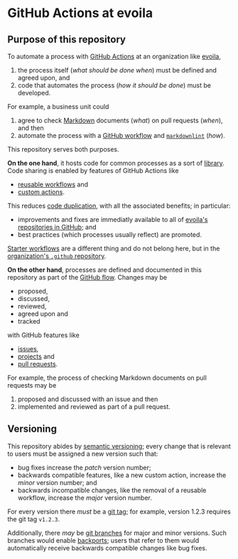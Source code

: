 # GitHub Actions at evoila

## Purpose of this repository

To automate a process with [GitHub Actions](https://docs.github.com/en/actions) at an organization like [evoila](https://www.evoila.de/),

1. the process itself (_what should be done when_) must be defined and agreed upon, and
2. code that automates the process (_how it should be done_) must be developed.

For example, a business unit could

1. agree to check [Markdown](https://daringfireball.net/projects/markdown/) documents (_what_) on pull requests (_when_), and then
2. automate the process with a [GitHub workflow](https://docs.github.com/en/actions/using-workflows/about-workflows) and [`markdownlint`](https://github.com/DavidAnson/markdownlint) (_how_).

This repository serves both purposes.

**On the one hand**,
it hosts code for common processes as a sort of [library](https://en.wikipedia.org/wiki/Library_%28computing%29).
Code sharing is enabled by features of GitHub Actions like

- [reusable workflows](https://docs.github.com/en/actions/using-workflows/reusing-workflows) and
- [custom actions](https://docs.github.com/en/actions/creating-actions/about-custom-actions).

This reduces [code duplication](https://en.wikipedia.org/wiki/Duplicate_code),
with all the associated benefits; in particular:

- improvements and fixes are immediatly available to all of [evoila's repositories in GitHub](https://github.com/orgs/evoila/repositories); and
- best practices (which processes usually reflect) are promoted.

[Starter workflows](https://docs.github.com/en/actions/using-workflows/creating-starter-workflows-for-your-organization) are a different thing and do not belong here, but in the [organization's `.github` repository](https://github.com/evoila/.github).

**On the other hand**,
processes are defined and documented in this repository as part of the [GitHub flow](https://docs.github.com/en/get-started/quickstart/github-flow).
Changes may be

- proposed,
- discussed,
- reviewed,
- agreed upon and
- tracked

with GitHub features like

- [issues](https://docs.github.com/en/issues/tracking-your-work-with-issues/about-issues),
- [projects](https://docs.github.com/en/issues/planning-and-tracking-with-projects/learning-about-projects/about-projects) and
- [pull requests](https://docs.github.com/en/pull-requests/collaborating-with-pull-requests/proposing-changes-to-your-work-with-pull-requests/about-pull-requests).

For example, the process of checking Markdown documents on pull requests may be

1. proposed and discussed with an issue and then
2. implemented and reviewed as part of a pull request.

## Versioning

This repository abides by [semantic versioning](https://semver.org/);
every change that is relevant to users must be assigned a new version such that:

- bug fixes increase the _patch_ version number;
- backwards compatible features, like a new custom action, increase the _minor_ version number; and
- backwards incompatible changes, like the removal of a reusable workflow, increase the _major_ version number.

For every version there _must_ be a [git tag](https://www.git-scm.com/book/en/v2/Git-Basics-Tagging);
for example, version 1.2.3 requires the git tag `v1.2.3`.

Additionally, there _may_ be [git branches](https://www.git-scm.com/book/en/v2/Git-Branching-Branches-in-a-Nutshell) for major and minor versions.
Such branches would enable [backports](https://en.wikipedia.org/wiki/Backporting);
users that refer to them would automatically receive backwards compatible changes like bug fixes.
